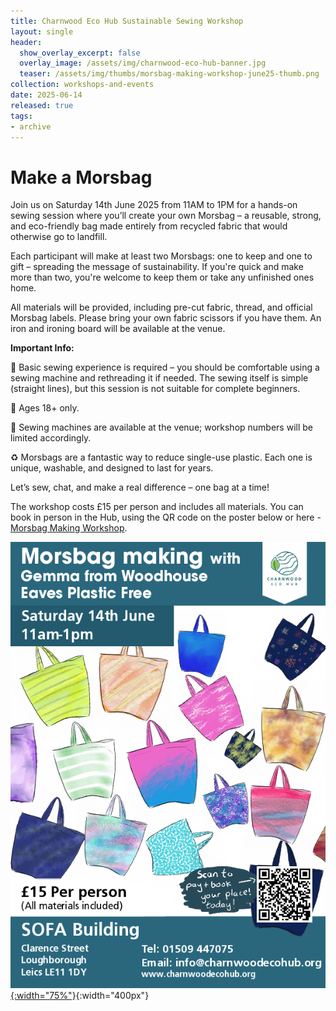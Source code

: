 ```yaml
---
title: Charnwood Eco Hub Sustainable Sewing Workshop
layout: single
header:
  show_overlay_excerpt: false
  overlay_image: /assets/img/charnwood-eco-hub-banner.jpg
  teaser: /assets/img/thumbs/morsbag-making-workshop-june25-thumb.png
collection: workshops-and-events
date: 2025-06-14
released: true
tags:
- archive
---
```

# Make a Morsbag

Join us on Saturday 14th June 2025 from 11AM to 1PM for a hands-on sewing session where you’ll create your own Morsbag – a reusable, strong, and eco-friendly bag made entirely from recycled fabric that would otherwise go to landfill.

Each participant will make at least two Morsbags: one to keep and one to gift – spreading the message of sustainability. If you're quick and make more than two, you're welcome to keep them or take any unfinished ones home.

All materials will be provided, including pre-cut fabric, thread, and official Morsbag labels. Please bring your own fabric scissors if you have them. An iron and ironing board will be available at the venue.

**Important Info:**

🧵 Basic sewing experience is required – you should be comfortable using a sewing machine and rethreading it if needed. The sewing itself is simple (straight lines), but this session is not suitable for complete beginners.

👥 Ages 18+ only.

🧷 Sewing machines are available at the venue; workshop numbers will be limited accordingly.

♻️ Morsbags are a fantastic way to reduce single-use plastic. Each one is unique, washable, and designed to last for years.

Let’s sew, chat, and make a real difference – one bag at a time!

The workshop costs £15 per person and includes all materials. You can book in person in the Hub, using the QR code on the poster below or here - [Morsbag Making Workshop](https://pay.sumup.com/b2c/QHTO09YF).

[![Morsbag Making Workshop](/assets/img/morsbag-making-workshop-poster-june25.png){:width="75%"}](https://pay.sumup.com/b2c/QHTO09YF){:width="400px"}


